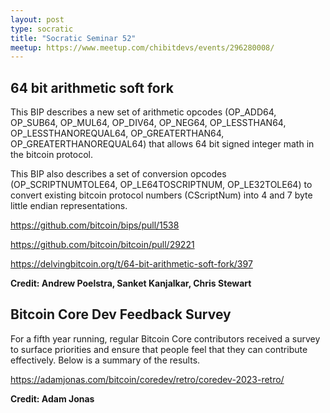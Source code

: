 ```yaml
---
layout: post
type: socratic
title: "Socratic Seminar 52"
meetup: https://www.meetup.com/chibitdevs/events/296280008/
---
```


## 64 bit arithmetic soft fork

This BIP describes a new set of arithmetic opcodes (OP_ADD64, OP_SUB64, OP_MUL64, OP_DIV64, OP_NEG64,
OP_LESSTHAN64, OP_LESSTHANOREQUAL64, OP_GREATERTHAN64, OP_GREATERTHANOREQUAL64)
that allows 64 bit signed integer math in the bitcoin protocol.

This BIP also describes a set of conversion opcodes (OP_SCRIPTNUMTOLE64, OP_LE64TOSCRIPTNUM, OP_LE32TOLE64)
to convert existing bitcoin protocol numbers (CScriptNum) into 4 and 7 byte little endian representations.

<https://github.com/bitcoin/bips/pull/1538>

<https://github.com/bitcoin/bitcoin/pull/29221>

<https://delvingbitcoin.org/t/64-bit-arithmetic-soft-fork/397>

**Credit: Andrew Poelstra, Sanket Kanjalkar, Chris Stewart**

## Bitcoin Core Dev Feedback Survey

For a fifth year running, regular Bitcoin Core contributors received a survey to surface priorities and ensure that people feel that they can contribute effectively.
Below is a summary of the results.

<https://adamjonas.com/bitcoin/coredev/retro/coredev-2023-retro/>

**Credit: Adam Jonas**
